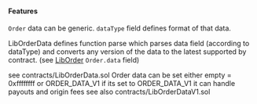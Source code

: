 #### Features

`Order` data can be generic. `dataType` field defines format of that data.

LibOrderData defines function parse which parses data field (according to dataType) and converts any version of the data to the latest supported by contract. 
(see [LibOrder](LibOrder.md) `Order.data` field)


see contracts/LibOrderData.sol
Order data can be set either empty = 0xffffffff
or ORDER_DATA_V1
if its set to ORDER_DATA_V1
it can handle payouts and origin fees
see also contracts/LibOrderDataV1.sol

